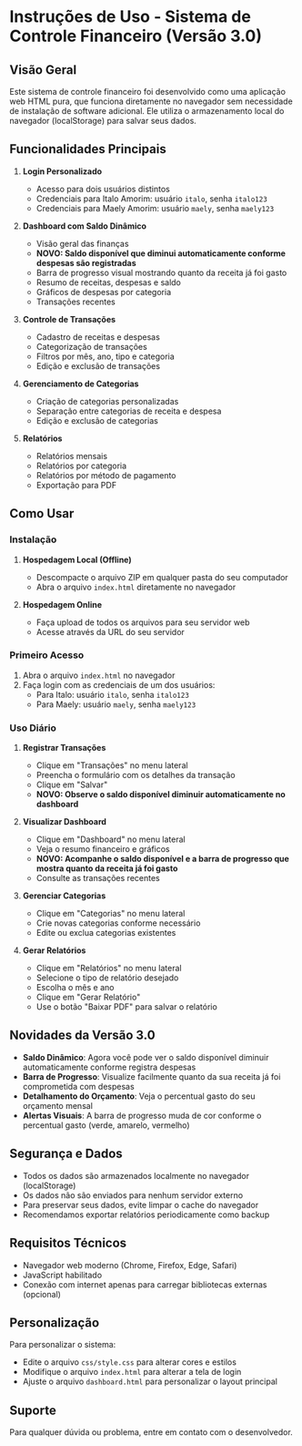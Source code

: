 # Instruções de Uso - Sistema de Controle Financeiro (Versão 3.0)

## Visão Geral

Este sistema de controle financeiro foi desenvolvido como uma aplicação web HTML pura, que funciona diretamente no navegador sem necessidade de instalação de software adicional. Ele utiliza o armazenamento local do navegador (localStorage) para salvar seus dados.

## Funcionalidades Principais

1. **Login Personalizado**
   - Acesso para dois usuários distintos
   - Credenciais para Italo Amorim: usuário `italo`, senha `italo123`
   - Credenciais para Maely Amorim: usuário `maely`, senha `maely123`

2. **Dashboard com Saldo Dinâmico**
   - Visão geral das finanças
   - **NOVO: Saldo disponível que diminui automaticamente conforme despesas são registradas**
   - Barra de progresso visual mostrando quanto da receita já foi gasto
   - Resumo de receitas, despesas e saldo
   - Gráficos de despesas por categoria
   - Transações recentes

3. **Controle de Transações**
   - Cadastro de receitas e despesas
   - Categorização de transações
   - Filtros por mês, ano, tipo e categoria
   - Edição e exclusão de transações

4. **Gerenciamento de Categorias**
   - Criação de categorias personalizadas
   - Separação entre categorias de receita e despesa
   - Edição e exclusão de categorias

5. **Relatórios**
   - Relatórios mensais
   - Relatórios por categoria
   - Relatórios por método de pagamento
   - Exportação para PDF

## Como Usar

### Instalação

1. **Hospedagem Local (Offline)**
   - Descompacte o arquivo ZIP em qualquer pasta do seu computador
   - Abra o arquivo `index.html` diretamente no navegador

2. **Hospedagem Online**
   - Faça upload de todos os arquivos para seu servidor web
   - Acesse através da URL do seu servidor

### Primeiro Acesso

1. Abra o arquivo `index.html` no navegador
2. Faça login com as credenciais de um dos usuários:
   - Para Italo: usuário `italo`, senha `italo123`
   - Para Maely: usuário `maely`, senha `maely123`

### Uso Diário

1. **Registrar Transações**
   - Clique em "Transações" no menu lateral
   - Preencha o formulário com os detalhes da transação
   - Clique em "Salvar"
   - **NOVO: Observe o saldo disponível diminuir automaticamente no dashboard**

2. **Visualizar Dashboard**
   - Clique em "Dashboard" no menu lateral
   - Veja o resumo financeiro e gráficos
   - **NOVO: Acompanhe o saldo disponível e a barra de progresso que mostra quanto da receita já foi gasto**
   - Consulte as transações recentes

3. **Gerenciar Categorias**
   - Clique em "Categorias" no menu lateral
   - Crie novas categorias conforme necessário
   - Edite ou exclua categorias existentes

4. **Gerar Relatórios**
   - Clique em "Relatórios" no menu lateral
   - Selecione o tipo de relatório desejado
   - Escolha o mês e ano
   - Clique em "Gerar Relatório"
   - Use o botão "Baixar PDF" para salvar o relatório

## Novidades da Versão 3.0

- **Saldo Dinâmico**: Agora você pode ver o saldo disponível diminuir automaticamente conforme registra despesas
- **Barra de Progresso**: Visualize facilmente quanto da sua receita já foi comprometida com despesas
- **Detalhamento do Orçamento**: Veja o percentual gasto do seu orçamento mensal
- **Alertas Visuais**: A barra de progresso muda de cor conforme o percentual gasto (verde, amarelo, vermelho)

## Segurança e Dados

- Todos os dados são armazenados localmente no navegador (localStorage)
- Os dados não são enviados para nenhum servidor externo
- Para preservar seus dados, evite limpar o cache do navegador
- Recomendamos exportar relatórios periodicamente como backup

## Requisitos Técnicos

- Navegador web moderno (Chrome, Firefox, Edge, Safari)
- JavaScript habilitado
- Conexão com internet apenas para carregar bibliotecas externas (opcional)

## Personalização

Para personalizar o sistema:

- Edite o arquivo `css/style.css` para alterar cores e estilos
- Modifique o arquivo `index.html` para alterar a tela de login
- Ajuste o arquivo `dashboard.html` para personalizar o layout principal

## Suporte

Para qualquer dúvida ou problema, entre em contato com o desenvolvedor.
